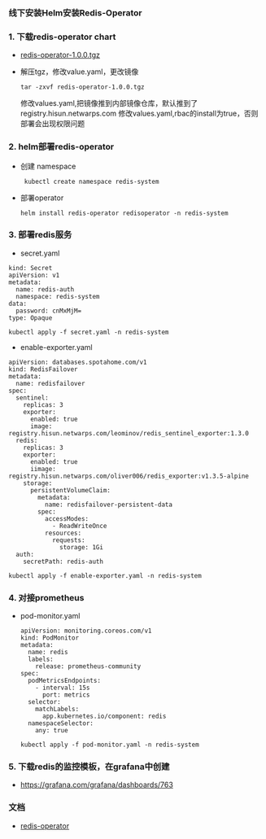 ### 线下安装Helm安装Redis-Operator

### 1. 下载redis-operator chart

- [redis-operator-1.0.0.tgz](https://pnode.solarfs.io/dn/file/0c35cbf6b6caaba2db651681cde60d7f/redis-operator-1.0.0.tgz)

- 解压tgz，修改value.yaml，更改镜像

	```
	tar -zxvf redis-operator-1.0.0.tgz
	```
	
	修改values.yaml,把镜像推到内部镜像仓库，默认推到了registry.hisun.netwarps.com
        修改values.yaml,rbac的install为true，否则部署会出现权限问题
	
### 2. helm部署redis-operator

- 创建 namespace 
		
	```	
	 kubectl create namespace redis-system
	```
- 部署operator

	```
	helm install redis-operator redisoperator -n redis-system
	```
	
### 3. 部署redis服务   
- secret.yaml  
```
kind: Secret
apiVersion: v1
metadata:
  name: redis-auth
  namespace: redis-system
data:
  password: cnMxMjM=
type: Opaque
```
```
kubectl apply -f secret.yaml -n redis-system
```

- enable-exporter.yaml 

```
apiVersion: databases.spotahome.com/v1
kind: RedisFailover
metadata:
  name: redisfailover
spec:
  sentinel:
    replicas: 3
    exporter:
      enabled: true
      image: registry.hisun.netwarps.com/leominov/redis_sentinel_exporter:1.3.0
  redis:
    replicas: 3
    exporter: 
      enabled: true
      iimage: registry.hisun.netwarps.com/oliver006/redis_exporter:v1.3.5-alpine
    storage:
      persistentVolumeClaim:
        metadata:
          name: redisfailover-persistent-data
        spec:
          accessModes:
            - ReadWriteOnce
          resources:
            requests:
              storage: 1Gi
  auth:
    secretPath: redis-auth
```
```
kubectl apply -f enable-exporter.yaml -n redis-system
```
	
### 4. 对接prometheus

- pod-monitor.yaml

	```
	apiVersion: monitoring.coreos.com/v1  
    kind: PodMonitor
    metadata:
      name: redis
      labels:
        release: prometheus-community
    spec:
      podMetricsEndpoints:
        - interval: 15s
          port: metrics
      selector:
        matchLabels:
          app.kubernetes.io/component: redis
      namespaceSelector:
        any: true
	
	```
	```
	kubectl apply -f pod-monitor.yaml -n redis-system
	```
	
### 5. 下载redis的监控模板，在grafana中创建

 - https://grafana.com/grafana/dashboards/763

### 文档

   - [redis-operator](https://github.com/spotahome/redis-operator)